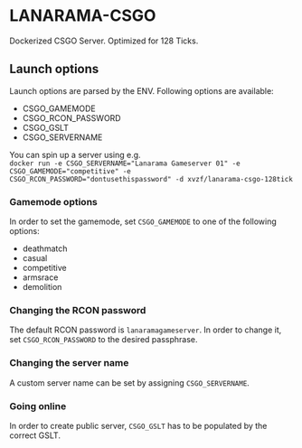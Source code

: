 # LANARAMA-CSGO

Dockerized CSGO Server. Optimized for 128 Ticks.

## Launch options
Launch options are parsed by the ENV. Following options are available:
  - CSGO_GAMEMODE
  - CSGO_RCON_PASSWORD
  - CSGO_GSLT
  - CSGO_SERVERNAME

You can spin up a server using e.g. <br>
`docker run -e CSGO_SERVERNAME="Lanarama Gameserver 01" -e CSGO_GAMEMODE="competitive" -e CSGO_RCON_PASSWORD="dontusethispassword" -d xvzf/lanarama-csgo-128tick`

### Gamemode options
In order to set the gamemode, set `CSGO_GAMEMODE` to one of the following options:
  - deathmatch
  - casual
  - competitive
  - armsrace
  - demolition

### Changing the RCON password
The default RCON password is `lanaramagameserver`. In order to change it, set `CSGO_RCON_PASSWORD` to the desired passphrase.

### Changing the server name
A custom server name can be set by assigning `CSGO_SERVERNAME`.

### Going online
In order to create public server, `CSGO_GSLT` has to be populated by the correct GSLT.